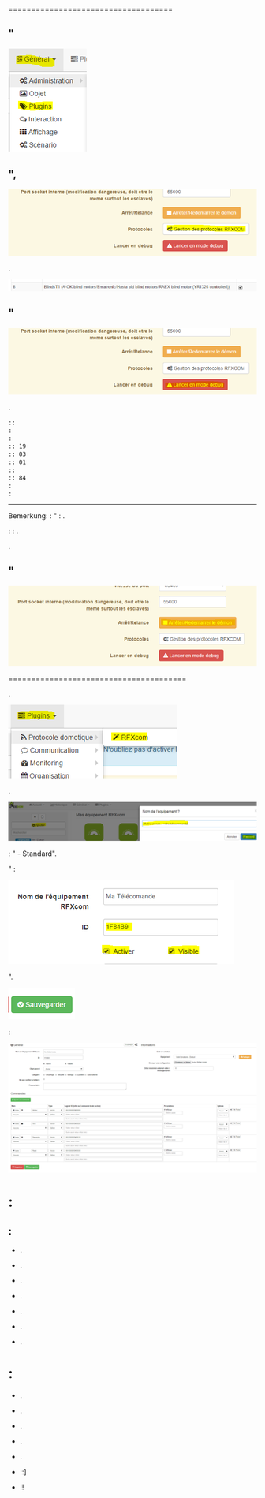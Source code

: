  
====================================

" 
------------------------------------------------------

![image07](images/volet.ematronic/image07.png)

", 
-------------------------------------

![image04](images/volet.ematronic/image04.png)

.

![image08](images/volet.ematronic/image08.png)

" 
-------------------------------

![image03](images/volet.ematronic/image03.png)


.

    :: 
    :
    :
    :: 19
    :: 03
    :: 01
    :: 
    :: 84
    :
    :

 
-------------------------------------

Bemerkung:  : 
" : .

 :  : 
. 

.

" 
-----------------------------------------------------------------

![image06](images/volet.ematronic/image06.png)

 
=======================================

.

![image10](images/volet.ematronic/image10.png)


.

![image00](images/volet.ematronic/image00.png)

 : " -
Standard".


" :

![image11](images/volet.ematronic/image11.png)


".

![image02](images/volet.ematronic/image02.png)

 :

![image05](images/volet.ematronic/image05.png)

: 
======================================================================

: 
---------------------------

-   .

-   
    .

-   .

-   .

-   .

-   
    .

-   .

: 
====================================================================

-   .

-   
    .

-   .

-   .

-   .

-   
    ::]

-   
    !!


